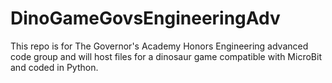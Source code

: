 # DinoGameGovsEngineeringAdv
This repo is for The Governor's Academy Honors Engineering advanced code group and will host files for a dinosaur game compatible with MicroBit and coded in Python.
